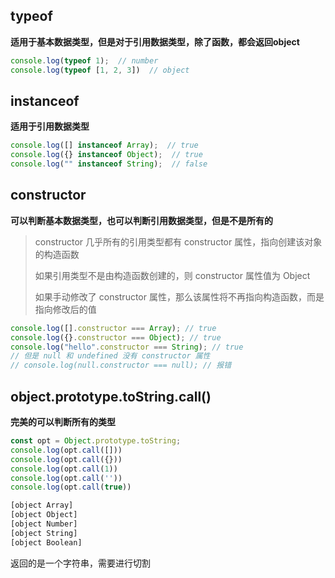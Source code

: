 ## typeof

**适用于基本数据类型，但是对于引用数据类型，除了函数，都会返回object**

```js
console.log(typeof 1);  // number
console.log(typeof [1, 2, 3])  // object
```

## instanceof

**适用于引用数据类型**

```js
console.log([] instanceof Array);  // true
console.log({} instanceof Object);  // true
console.log("" instanceof String);  // false
```

## constructor

**可以判断基本数据类型，也可以判断引用数据类型，但是不是所有的**

>constructor 几乎所有的引用类型都有 constructor 属性，指向创建该对象的构造函数
>
>如果引用类型不是由构造函数创建的，则 constructor 属性值为 Object
>
>如果手动修改了 constructor 属性，那么该属性将不再指向构造函数，而是指向修改后的值

```js
console.log([].constructor === Array); // true
console.log({}.constructor === Object); // true
console.log("hello".constructor === String); // true
// 但是 null 和 undefined 没有 constructor 属性
// console.log(null.constructor === null); // 报错
```

## object.prototype.toString.call()

**完美的可以判断所有的类型**

```js
const opt = Object.prototype.toString;
console.log(opt.call([])) 
console.log(opt.call({}))
console.log(opt.call(1))
console.log(opt.call(''))
console.log(opt.call(true))
```

```txt
[object Array]
[object Object]
[object Number]
[object String]
[object Boolean]
```

返回的是一个字符串，需要进行切割

